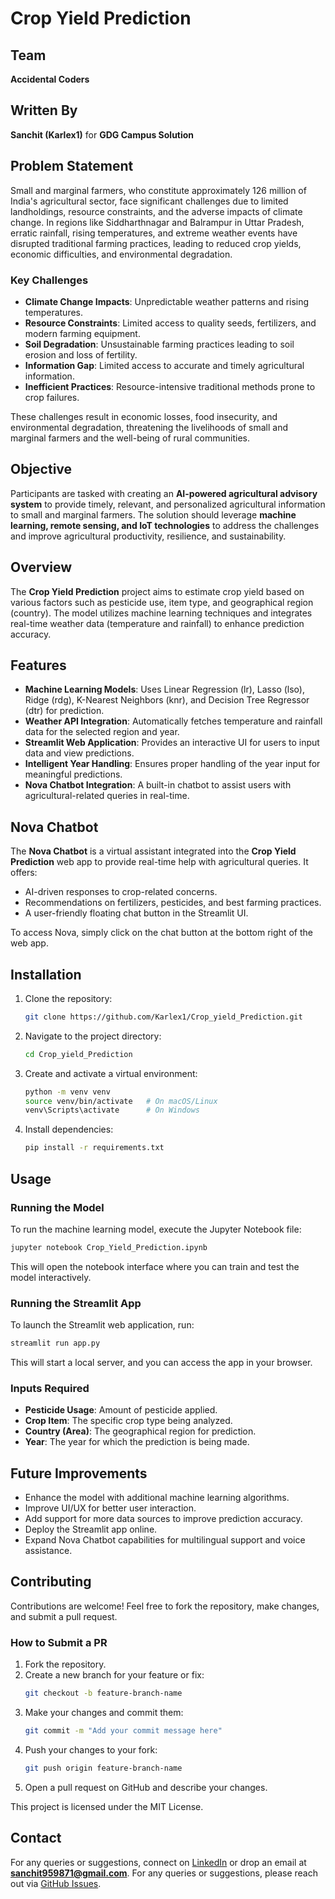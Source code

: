 # Crop Yield Prediction

## Team
**Accidental Coders**

## Written By
**Sanchit (Karlex1)** for **GDG Campus Solution**

## Problem Statement
Small and marginal farmers, who constitute approximately 126 million of India's agricultural sector, face significant challenges due to limited landholdings, resource constraints, and the adverse impacts of climate change. In regions like Siddharthnagar and Balrampur in Uttar Pradesh, erratic rainfall, rising temperatures, and extreme weather events have disrupted traditional farming practices, leading to reduced crop yields, economic difficulties, and environmental degradation.

### Key Challenges
- **Climate Change Impacts**: Unpredictable weather patterns and rising temperatures.
- **Resource Constraints**: Limited access to quality seeds, fertilizers, and modern farming equipment.
- **Soil Degradation**: Unsustainable farming practices leading to soil erosion and loss of fertility.
- **Information Gap**: Limited access to accurate and timely agricultural information.
- **Inefficient Practices**: Resource-intensive traditional methods prone to crop failures.

These challenges result in economic losses, food insecurity, and environmental degradation, threatening the livelihoods of small and marginal farmers and the well-being of rural communities.

## Objective
Participants are tasked with creating an **AI-powered agricultural advisory system** to provide timely, relevant, and personalized agricultural information to small and marginal farmers. The solution should leverage **machine learning, remote sensing, and IoT technologies** to address the challenges and improve agricultural productivity, resilience, and sustainability.

## Overview
The **Crop Yield Prediction** project aims to estimate crop yield based on various factors such as pesticide use, item type, and geographical region (country). The model utilizes machine learning techniques and integrates real-time weather data (temperature and rainfall) to enhance prediction accuracy.

## Features
- **Machine Learning Models**: Uses Linear Regression (lr), Lasso (lso), Ridge (rdg), K-Nearest Neighbors (knr), and Decision Tree Regressor (dtr) for prediction.
- **Weather API Integration**: Automatically fetches temperature and rainfall data for the selected region and year.
- **Streamlit Web Application**: Provides an interactive UI for users to input data and view predictions.
- **Intelligent Year Handling**: Ensures proper handling of the year input for meaningful predictions.
- **Nova Chatbot Integration**: A built-in chatbot to assist users with agricultural-related queries in real-time.

## Nova Chatbot
The **Nova Chatbot** is a virtual assistant integrated into the **Crop Yield Prediction** web app to provide real-time help with agricultural queries. It offers:
- AI-driven responses to crop-related concerns.
- Recommendations on fertilizers, pesticides, and best farming practices.
- A user-friendly floating chat button in the Streamlit UI.

To access Nova, simply click on the chat button at the bottom right of the web app.

## Installation
1. Clone the repository:
   ```sh
   git clone https://github.com/Karlex1/Crop_yield_Prediction.git
   ```
2. Navigate to the project directory:
   ```sh
   cd Crop_yield_Prediction
   ```
3. Create and activate a virtual environment:
   ```sh
   python -m venv venv
   source venv/bin/activate   # On macOS/Linux
   venv\Scripts\activate      # On Windows
   ```
4. Install dependencies:
   ```sh
   pip install -r requirements.txt
   ```

## Usage
### Running the Model
To run the machine learning model, execute the Jupyter Notebook file:
```sh
jupyter notebook Crop_Yield_Prediction.ipynb
```
This will open the notebook interface where you can train and test the model interactively.
### Running the Streamlit App
To launch the Streamlit web application, run:
```sh
streamlit run app.py
```
This will start a local server, and you can access the app in your browser.

### Inputs Required
- **Pesticide Usage**: Amount of pesticide applied.
- **Crop Item**: The specific crop type being analyzed.
- **Country (Area)**: The geographical region for prediction.
- **Year**: The year for which the prediction is being made.

## Future Improvements
- Enhance the model with additional machine learning algorithms.
- Improve UI/UX for better user interaction.
- Add support for more data sources to improve prediction accuracy.
- Deploy the Streamlit app online.
- Expand Nova Chatbot capabilities for multilingual support and voice assistance.

## Contributing
Contributions are welcome! Feel free to fork the repository, make changes, and submit a pull request.

### How to Submit a PR
1. Fork the repository.
2. Create a new branch for your feature or fix:
   ```sh
   git checkout -b feature-branch-name
   ```
3. Make your changes and commit them:
   ```sh
   git commit -m "Add your commit message here"
   ```
4. Push your changes to your fork:
   ```sh
   git push origin feature-branch-name
   ```
5. Open a pull request on GitHub and describe your changes.

This project is licensed under the MIT License.

## Contact
For any queries or suggestions, connect on [LinkedIn](https://www.linkedin.com/in/sanchit-312928214/) or drop an email at **sanchit959871@gmail.com**.
For any queries or suggestions, please reach out via [GitHub Issues](https://github.com/Karlex1/Crop_yield_Prediction/issues).


